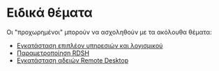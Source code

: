 # Ειδικά θέματα

Οι "προχωρημένοι" μπορούν να ασχοληθούν με τα ακόλουθα θέματα:

- [Εγκατάσταση επιπλέον υπηρεσιών και λογισμικού](additional-software.md)
- [Παραμετροποίηση RDSH](rdsh-customization.md)
- [Εγκατάσταση αδειών Remote Desktop](rds-license-setup.md)
